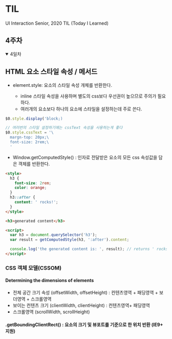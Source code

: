 # TIL

UI Interaction Senior, 2020 TIL (Today I Learned)

## 4주차

<details open>

<summary>4일차</summary>

## HTML 요소 스타일 속성 / 메서드

- element.style: 요소의 스타일 속성 개체를 반환한다.

  - inline 스타일 속성을 사용하며 별도의 css보다 우선권이 높으므로 주의가 필요하다.
  - 여러개의 요소보다 하나의 요소에 스타일을 설정하는데 주로 쓴다.

```js
$0.style.display('block;)

// 여러번의 스타일 설정하기에는 cssText 속성을 사용하는게 좋다
$0.style.cssText = '\
  margn-top: 20px;\
  font-size: 2rem;\
  '
```

- Window.getComputedStyle() : 인자로 전달받은 요소의 모든 css 속성값을 담은 객체를 반환한다.

```html
<style>
  h3 {
    font-size: 2rem;
    color: orange;
  }
  h3::after {
    content: ' rocks!';
  }
</style>

<h3>generated content</h3>

<script>
  var h3 = document.querySelector('h3');
  var result = getComputedStyle(h3, ':after').content;

  console.log('the generated content is: ', result); // returns ' rocks!'
</script>
```

### CSS 객체 모델(CSSOM)

#### Determining the dimensions of elements

- 전체 공간 크기 속성 (offsetWidth, offsetHeight) : 컨텐츠영역 + 패딩영역 + 보더영역 + 스크롤영역
- 보이는 컨텐츠 크기 (clientWidth, clientHeight) : 컨텐츠영역+ 패딩영역
- 스크롤영역 (scrollWidth, scrollHeight)

#### .getBoundingClientRect() : 요소의 크기 및 뷰포트를 기준으로 한 위치 반환 (IE9+ 지원)

</details>
